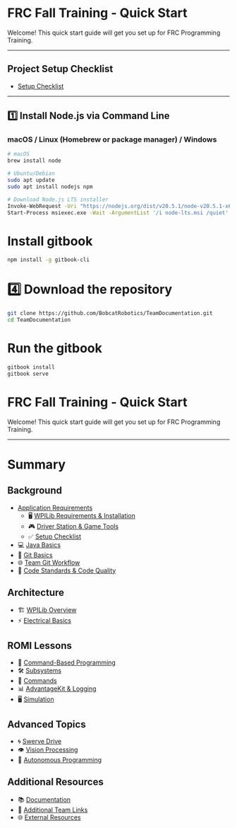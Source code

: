 # FRC Fall Training - Quick Start

Welcome! This quick start guide will get you set up for FRC Programming Training.

---

## Project Setup Checklist
- [Setup Checklist](background/setup-checklist.md)  

---


## 1️⃣ Install Node.js via Command Line

### macOS / Linux (Homebrew or package manager) / Windows

```bash
# macOS
brew install node

# Ubuntu/Debian
sudo apt update
sudo apt install nodejs npm

# Download Node.js LTS installer
Invoke-WebRequest -Uri "https://nodejs.org/dist/v20.5.1/node-v20.5.1-x64.msi" -OutFile "node-lts.msi"
Start-Process msiexec.exe -Wait -ArgumentList '/i node-lts.msi /quiet'
```

# Install gitbook
```bash
npm install -g gitbook-cli
```

# 4️⃣ Download the repository
```bash
git clone https://github.com/BobcatRobotics/TeamDocumentation.git
cd TeamDocumentation
```

# Run the gitbook
```bash
gitbook install
gitbook serve
```


# FRC Fall Training - Quick Start

Welcome! This quick start guide will get you set up for FRC Programming Training.

---


# Summary

## Background
- [Application Requirements](background/application-requirements.md)
  - 🖥️ [WPILib Requirements & Installation](background/application-requirements.md)
  - 🎮 [Driver Station & Game Tools](background/driver-station.md)
  - ✅ [Setup Checklist](background/setup-checklist.md)
- 💻 [Java Basics](background/java-basics.md)
- 🔧 [Git Basics](background/git-basics.md)
- 🌐 [Team Git Workflow](background/team-git-workflow.md)
- 📏 [Code Standards & Code Quality](background/code-standards.md)

## Architecture
- 🏗️ [WPILib Overview](architecture/wpilib-overview.md)
- ⚡ [Electrical Basics](architecture/electrical-basics.md)

## ROMI Lessons
- 🤖 [Command-Based Programming](romi/command-based-programming.md)
- 🛠️ [Subsystems](romi/subsystems.md)
- 🎯 [Commands](romi/commands.md)
- 📊 [AdvantageKit & Logging](romi/advantagekit-logging.md)
- 🖥️ [Simulation](romi/simulation.md)

## Advanced Topics
- 🌀 [Swerve Drive](advanced/swerve-drive.md)
- 👁️ [Vision Processing](advanced/vision.md)
- 🤖 [Autonomous Programming](advanced/autonomous.md)

## Additional Resources
- 📚 [Documentation](resources/documentation.md)
- 🔗 [Additional Team Links](resources/team-links.md)
- 🌐 [External Resources](resources/external-resources.md)
